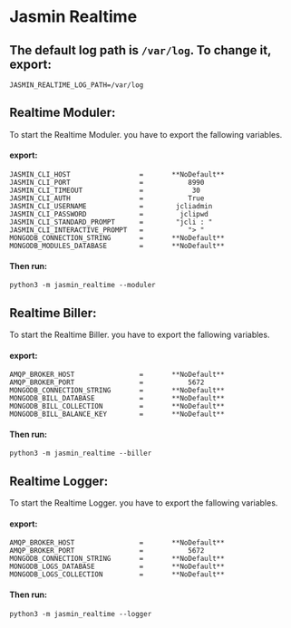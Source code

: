 # Jasmin Realtime

## The default log path is `/var/log`. To change it, export:
```
JASMIN_REALTIME_LOG_PATH=/var/log
```

## Realtime Moduler:
To start the Realtime Moduler. you have to export the fallowing variables.

#### export:
```
JASMIN_CLI_HOST                 =       **NoDefault**
JASMIN_CLI_PORT                 =           8990
JASMIN_CLI_TIMEOUT              =            30
JASMIN_CLI_AUTH                 =           True
JASMIN_CLI_USERNAME             =        jcliadmin
JASMIN_CLI_PASSWORD             =         jclipwd
JASMIN_CLI_STANDARD_PROMPT      =        "jcli : "
JASMIN_CLI_INTERACTIVE_PROMPT   =           "> "
MONGODB_CONNECTION_STRING       =       **NoDefault**
MONGODB_MODULES_DATABASE        =       **NoDefault**
```
#### Then run:
```
python3 -m jasmin_realtime --moduler
```


## Realtime Biller:
To start the Realtime Biller. you have to export the fallowing variables.

#### export:
```
AMQP_BROKER_HOST                =       **NoDefault**
AMQP_BROKER_PORT                =           5672
MONGODB_CONNECTION_STRING       =       **NoDefault**
MONGODB_BILL_DATABASE           =       **NoDefault**
MONGODB_BILL_COLLECTION         =       **NoDefault**
MONGODB_BILL_BALANCE_KEY        =       **NoDefault**
```
#### Then run:
```
python3 -m jasmin_realtime --biller
```


## Realtime Logger:
To start the Realtime Logger. you have to export the fallowing variables.

#### export:
```
AMQP_BROKER_HOST                =       **NoDefault**
AMQP_BROKER_PORT                =           5672
MONGODB_CONNECTION_STRING       =       **NoDefault**
MONGODB_LOGS_DATABASE           =       **NoDefault**
MONGODB_LOGS_COLLECTION         =       **NoDefault**
```
#### Then run:
```
python3 -m jasmin_realtime --logger
```
